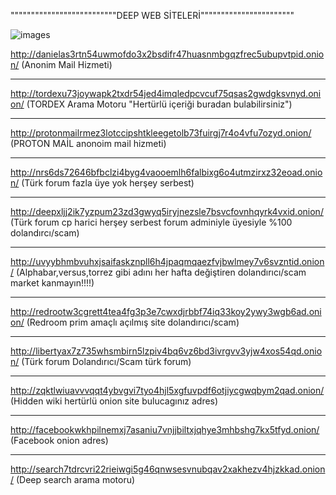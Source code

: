 """"""""""""""""""""""""""DEEP WEB SİTELERİ"""""""""""""""""""""""

![images](https://user-images.githubusercontent.com/104642584/166119946-16ebf5df-e0f3-4bb9-b422-e6e84c69224e.jpg)



http://danielas3rtn54uwmofdo3x2bsdifr47huasnmbgqzfrec5ubupvtpid.onion/ (Anonim Mail Hizmeti)

---------------------------------------------------------------------------------------------------------------------------------

http://tordexu73joywapk2txdr54jed4imqledpcvcuf75qsas2gwdgksvnyd.onion/ (TORDEX Arama Motoru "Hertürlü içeriği buradan bulabilirsiniz")

---------------------------------------------------------------------------------------------------------------------------------

http://protonmailrmez3lotccipshtkleegetolb73fuirgj7r4o4vfu7ozyd.onion/ (PROTON MAİL anonoim mail hizmeti)

---------------------------------------------------------------------------------------------------------------------------------

http://nrs6ds72646bfbclzi4byg4vaooemlh6falbixg6o4utmzirxz32eoad.onion/ (Türk forum fazla üye yok herşey serbest)

---------------------------------------------------------------------------------------------------------------------------------

http://deepxljj2ik7yzpum23zd3gwyq5iryjnezsle7bsvcfovnhqyrk4vxid.onion/ (Türk forum cp harici herşey serbest forum adminiyle üyesiyle %100 dolandırcı/scam)

---------------------------------------------------------------------------------------------------------------------------------

http://uvyybhmbvuhxjsaifaskznpll6h4jpaqmqaezfvjbwlmey7v6svzntid.onion/ (Alphabar,versus,torrez gibi adını her hafta değiştiren dolandırıcı/scam market kanmayın!!!!)

---------------------------------------------------------------------------------------------------------------------------------

http://redrootw3cgrett4tea4fg3p3e7cwxdjrbbf74iq33koy2ywy3wgb6ad.onion/ (Redroom prim amaçlı açılmış site dolandırıcı/scam)

---------------------------------------------------------------------------------------------------------------------------------

http://libertyax7z735whsmbirn5lzpiv4bq6vz6bd3ivrgvv3yjw4xos54qd.onion/ (Türk forum Dolandırıcı/Scam türk forum)

---------------------------------------------------------------------------------------------------------------------------------

http://zqktlwiuavvvqqt4ybvgvi7tyo4hjl5xgfuvpdf6otjiycgwqbym2qad.onion/ (Hidden wiki hertürlü onion site bulucagınız adres)

---------------------------------------------------------------------------------------------------------------------------------

http://facebookwkhpilnemxj7asaniu7vnjjbiltxjqhye3mhbshg7kx5tfyd.onion/ (Facebook onion adres)

---------------------------------------------------------------------------------------------------------------------------------

http://search7tdrcvri22rieiwgi5g46qnwsesvnubqav2xakhezv4hjzkkad.onion/ (Deep search arama motoru)
